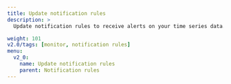 ```yaml
---
title: Update notification rules
description: >
  Update notification rules to receive alerts on your time series data.

weight: 101
v2.0/tags: [monitor, notification rules]
menu:
  v2_0:
    name: Update notification rules
    parent: Notification rules
---
```

